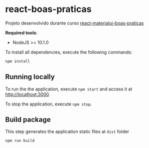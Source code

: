 # react-boas-praticas

Projeto desenvolvido durante curso [react-materialui-boas-praticas](https://cursos.alura.com.br/course/react-materialui-boas-praticas/)

**Required tools**:
 
* NodeJS >= 10.1.0
 
To install all dependencies, execute the following commands:
 
```bash
npm install
```
 
## Running locally
 
To run the the application, execute `npm start` and access it at
[http://localhost:3000](http://localhost:3000).
 
To stop the application, execute `npm stop`.
 
 
## Build package
 
This step generates the application static files at `dist` folder
 
```bash
npm run build
```
